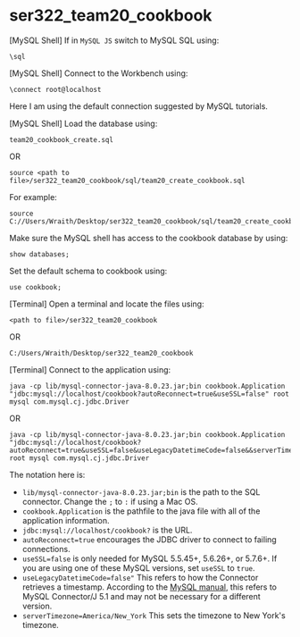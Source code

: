 # ser322_team20_cookbook

[MySQL Shell] If in `MySQL JS` switch to MySQL SQL using:
```
\sql
```

[MySQL Shell] Connect to the Workbench using:
```
\connect root@localhost
```

Here I am using the default connection suggested by MySQL tutorials.

[MySQL Shell] Load the database using:
```
team20_cookbook_create.sql
```
OR
```
source <path to file>/ser322_team20_cookbook/sql/team20_create_cookbook.sql
```
For example:
```
source C://Users/Wraith/Desktop/ser322_team20_cookbook/sql/team20_create_cookbook.sql
```

Make sure the MySQL shell has access to the cookbook database by using:
```
show databases;
```

Set the default schema to cookbook using:
```
use cookbook;
```

[Terminal] Open a terminal and locate the files using:
```
<path to file>/ser322_team20_cookbook
```
OR
```
C:/Users/Wraith/Desktop/ser322_team20_cookbook
```

[Terminal] Connect to the application using:
```
java -cp lib/mysql-connector-java-8.0.23.jar;bin cookbook.Application "jdbc:mysql://localhost/cookbook?autoReconnect=true&useSSL=false" root mysql com.mysql.cj.jdbc.Driver
```
OR
```
java -cp lib/mysql-connector-java-8.0.23.jar;bin cookbook.Application "jdbc:mysql://localhost/cookbook?autoReconnect=true&useSSL=false&useLegacyDatetimeCode=false&&serverTimezone=America/New_York" root mysql com.mysql.cj.jdbc.Driver
```

The notation here is:
- `lib/mysql-connector-java-8.0.23.jar;bin` is the path to the SQL connector. Change the `;` to `:` if using a Mac OS.
- `cookbook.Application` is the pathfile to the java file with all of the application information.
- `jdbc:mysql://localhost/cookbook?` is the URL.
- `autoReconnect=true` encourages the JDBC driver to connect to failing connections. 
- `useSSL=false` is only needed for MySQL 5.5.45+, 5.6.26+, or 5.7.6+. If you are using one of these MySQL versions, set `useSSL` to `true`.
- `useLegacyDatetimeCode=false"` This refers to how the Connector retrieves a timestamp. According to the [MySQL manual](https://dev.mysql.com/doc/connector-j/5.1/en/connector-j-usagenotes-known-issues-limitations.html), this refers to MySQL Connector/J 5.1 and may not be necessary for a different version.
- `serverTimezone=America/New_York` This sets the timezone to New York's timezone.
